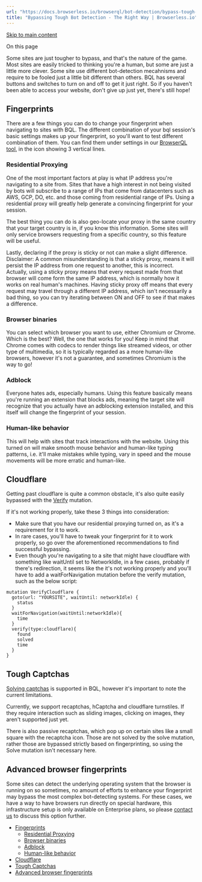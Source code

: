 ```yaml
---
url: "https://docs.browserless.io/browserql/bot-detection/bypass-tough-bot-detection"
title: "Bypassing Tough Bot Detection - The Right Way | Browserless.io"
---
```


[Skip to main content](https://docs.browserless.io/browserql/bot-detection/bypass-tough-bot-detection#__docusaurus_skipToContent_fallback)

On this page

Some sites are just tougher to bypass, and that's the nature of the game. Most sites are easily tricked to thinking you're a human, but some are just a little more clever. Some site use different bot-detection mecahnisms and require to be fooled just a little bit different than others. BQL has several buttons and switches to turn on and off to get it just right. So if you haven't been able to access your website, don't give up just yet, there's still hope!

## Fingerprints [​](https://docs.browserless.io/browserql/bot-detection/bypass-tough-bot-detection\#fingerprints "Direct link to Fingerprints")

There are a few things you can do to change your fingerprint when navigating to sites with BQL. The different combination of your bql session's basic settings makes up your fingerprint, so you'll want to test different combination of them. You can find them under settings in our [BrowserQL tool](https://account.browserless.io/bql), in the icon showing 3 vertical lines.

### Residential Proxying [​](https://docs.browserless.io/browserql/bot-detection/bypass-tough-bot-detection\#residential-proxying "Direct link to Residential Proxying")

One of the most important factors at play is what IP address you're navigating to a site from. Sites that have a high interest in not being visited by bots will subscribe to a range of IPs that come from datacenters such as AWS, GCP, DO, etc. and those coming from residential range of IPs. Using a residential proxy will greatly help generate a convincing fingerprint for your session.

The best thing you can do is also geo-locate your proxy in the same country that your target country is in, if you know this information. Some sites will only service browsers requesting from a specific country, so this feature will be useful.

Lastly, declaring if the proxy is sticky or not can make a slight difference. Disclaimer: A common misunderstanding is that a sticky proxy, means it will persist the IP address from one request to another, this is incorrect. Actually, using a sticky proxy means that every request made from that browser will come form the same IP address, which is normally how it works on real human's machines. Having sticky proxy off means that every request may travel through a different IP address, which isn't necessarily a bad thing, so you can try iterating between ON and OFF to see if that makes a difference.

### Browser binaries [​](https://docs.browserless.io/browserql/bot-detection/bypass-tough-bot-detection\#browser-binaries "Direct link to Browser binaries")

You can select which browser you want to use, either Chromium or Chrome.
Which is the best? Well, the one that works for you!
Keep in mind that Chrome comes with codecs to render things like streamed videos, or other type of multimedia, so it is typically regarded as a more human-like browsers, however it's not a guarantee, and sometimes Chromium is the way to go!

### Adblock [​](https://docs.browserless.io/browserql/bot-detection/bypass-tough-bot-detection\#adblock "Direct link to Adblock")

Everyone hates ads, especially humans. Using this feature basically means you're running an extension that blocks ads, meaning the target site will recognize that you actually have an adblocking extension installed, and this itself will change the fingerprint of your session.

### Human-like behavior [​](https://docs.browserless.io/browserql/bot-detection/bypass-tough-bot-detection\#human-like-behavior "Direct link to Human-like behavior")

This will help with sites that track interactions with the website. Using this turned on will make smooth mouse behavior and human-like typing patterns, i.e. it'll make mistakes while typing, vary in speed and the mouse movements will be more erratic and human-like.

## Cloudflare [​](https://docs.browserless.io/browserql/bot-detection/bypass-tough-bot-detection\#cloudflare "Direct link to Cloudflare")

Getting past cloudflare is quite a common obstacle, it's also quite easily bypassed with the [Verify](https://docs.browserless.io/browserql/bot-detection/solving-captchas#verify) mutation.

If it's not working properly, take these 3 things into consideration:

- Make sure that you have our residential proxying turned on, as it's a requirement for it to work.
- In rare cases, you'll have to tweak your fingerprint for it to work properly, so go over the aforementioned recommendations to find successful bypassing.
- Even though you're navigating to a site that might have cloudflare with something like waitUntil set to NetworkIdle, in a few cases, probably if there's redirection, it seems like the it's not working properly and you'll have to add a waitForNavigation mutation before the verify mutation, such as the below script:

```codeBlockLines_p187
mutation VerifyCloudflare {
  goto(url: "YOURSITE", waitUntil: networkIdle) {
    status
  }
  waitForNavigation(waitUntil:networkIdle){
    time
  }
  verify(type:cloudflare){
    found
    solved
    time
  }
}

```

## Tough Captchas [​](https://docs.browserless.io/browserql/bot-detection/bypass-tough-bot-detection\#tough-captchas "Direct link to Tough Captchas")

[Solving captchas](https://docs.browserless.io/browserql/bot-detection/solving-captchas#solve) is supported in BQL, however it's important to note the current limitations.

Currently, we support recaptchas, hCaptcha and cloudflare turnstiles. If they require interaction such as sliding images, clicking on images, they aren't supported just yet.

There is also passive recaptchas, which pop up on certain sites like a small square with the recaptcha icon. Those are not solved by the solve mutation, rather those are bypassed strictly based on fingerprinting, so using the Solve mutation isn't necessary here.

## Advanced browser fingerprints [​](https://docs.browserless.io/browserql/bot-detection/bypass-tough-bot-detection\#advanced-browser-fingerprints "Direct link to Advanced browser fingerprints")

Some sites can detect the underlying operating system that the browser is running on so sometimes, no amount of efforts to enhance your fingerprint may bypass the most complex bot-detecting systems. For these cases, we have a way to have browsers run directly on special hardware, this infrastructure setup is only available on Enterprise plans, so please [contact us](https://www.browserless.io/contact) to discuss this option further.

- [Fingerprints](https://docs.browserless.io/browserql/bot-detection/bypass-tough-bot-detection#fingerprints)
  - [Residential Proxying](https://docs.browserless.io/browserql/bot-detection/bypass-tough-bot-detection#residential-proxying)
  - [Browser binaries](https://docs.browserless.io/browserql/bot-detection/bypass-tough-bot-detection#browser-binaries)
  - [Adblock](https://docs.browserless.io/browserql/bot-detection/bypass-tough-bot-detection#adblock)
  - [Human-like behavior](https://docs.browserless.io/browserql/bot-detection/bypass-tough-bot-detection#human-like-behavior)
- [Cloudflare](https://docs.browserless.io/browserql/bot-detection/bypass-tough-bot-detection#cloudflare)
- [Tough Captchas](https://docs.browserless.io/browserql/bot-detection/bypass-tough-bot-detection#tough-captchas)
- [Advanced browser fingerprints](https://docs.browserless.io/browserql/bot-detection/bypass-tough-bot-detection#advanced-browser-fingerprints)
